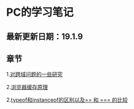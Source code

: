 # PC的学习笔记

## 最新更新日期：19.1.9

## 章节

1.[对跨域问题的一些研究](https://github.com/pc19960531/Blog/issues/1)

2.[浏览器缓存原理](https://github.com/pc19960531/Blog/issues/2)

2.[typeof和instanceof的区别以及== 和 === 的比较](https://github.com/pc19960531/Blog/issues/3)

